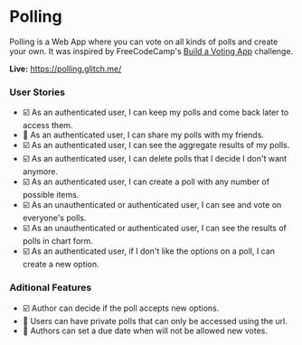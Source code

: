 # Polling

Polling is a Web App where you can vote on all kinds of polls and create your own. It was inspired by FreeCodeCamp's [Build a Voting App](https://www.freecodecamp.org/challenges/build-a-voting-app) challenge.

**Live:** <https://polling.glitch.me/>

### User Stories

* :ballot_box_with_check: As an authenticated user, I can keep my polls and come back later to access them.
* :black_square_button: As an authenticated user, I can share my polls with my friends.
* :ballot_box_with_check: As an authenticated user, I can see the aggregate results of my polls.
* :ballot_box_with_check: As an authenticated user, I can delete polls that I decide I don't want anymore.
* :ballot_box_with_check: As an authenticated user, I can create a poll with any number of possible items.
* :ballot_box_with_check: As an unauthenticated or authenticated user, I can see and vote on everyone's polls.
* :ballot_box_with_check: As an unauthenticated or authenticated user, I can see the results of polls in chart form.
* :ballot_box_with_check: As an authenticated user, if I don't like the options on a poll, I can create a new option.

### Aditional Features

* :ballot_box_with_check: Author can decide if the poll accepts new options.
* :black_square_button: Users can have private polls that can only be accessed using the url.
* :black_square_button: Authors can set a due date when will not be allowed new votes.

